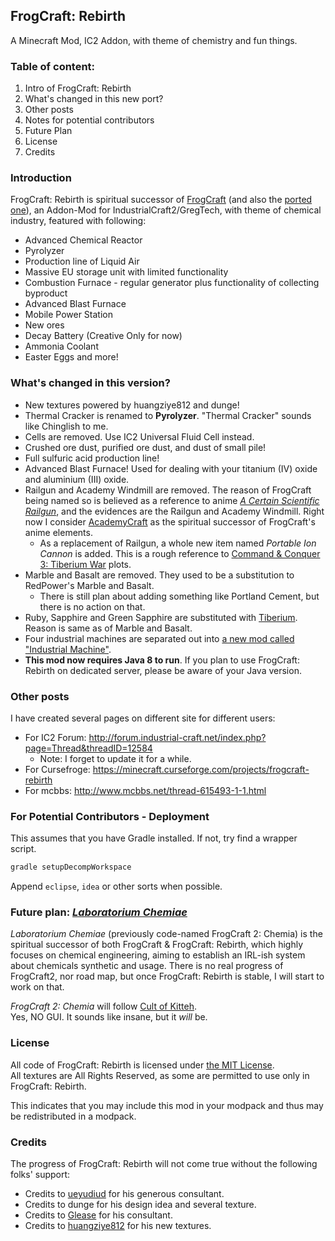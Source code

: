 ## FrogCraft: Rebirth
A Minecraft Mod, IC2 Addon, with theme of chemistry and fun things.

### Table of content:  
 1. Intro of FrogCraft: Rebirth
 2. What's changed in this new port?
 3. Other posts
 3. Notes for potential contributors
 3. Future Plan
 4. License
 5. Credits
 
### Introduction
FrogCraft: Rebirth is spiritual successor of [FrogCraft][link_FrogCraft_original] (and also the [ported one][link_FrogCraft_ported]), an Addon-Mod for IndustrialCraft2/GregTech, with theme of chemical industry, featured with following:
 * Advanced Chemical Reactor
 * Pyrolyzer
 * Production line of Liquid Air
 * Massive EU storage unit with limited functionality
 * Combustion Furnace - regular generator plus functionality of collecting byproduct
 * Advanced Blast Furnace
 * Mobile Power Station
 * New ores
 * Decay Battery (Creative Only for now)
 * Ammonia Coolant
 * Easter Eggs and more!
 
### What's changed in this version?
 * New textures powered by huangziye812 and dunge!
 * Thermal Cracker is renamed to **Pyrolyzer**. "Thermal Cracker" sounds like Chinglish to me. 
 * Cells are removed. Use IC2 Universal Fluid Cell instead.
 * Crushed ore dust, purified ore dust, and dust of small pile!
 * Full sulfuric acid production line!
 * Advanced Blast Furnace! Used for dealing with your titanium (IV) oxide and aluminium (III) oxide.
 * Railgun and Academy Windmill are removed. The reason of FrogCraft being named so is believed as a reference to anime [_A Certain Scientific Railgun_](https://en.wikipedia.org/wiki/A_Certain_Scientific_Railgun), and the evidences are the Railgun and Academy Windmill. Right now I consider [AcademyCraft][link_ACMOD] as the spiritual successor of FrogCraft's anime elements.
   * As a replacement of Railgun, a whole new item named *Portable Ion Cannon* is added. This is a rough reference to [Command & Conquer 3: Tiberium War](https://en.wikipedia.org/wiki/Command_%26_Conquer_3:_Tiberium_Wars) plots.
 * Marble and Basalt are removed. They used to be a substitution to RedPower's Marble and Basalt.
   * There is still plan about adding something like Portland Cement, but there is no action on that.
 * Ruby, Sapphire and Green Sapphire are substituted with [Tiberium](https://en.wikipedia.org/wiki/Tiberium). Reason is same as of Marble and Basalt.
 * Four industrial machines are separated out into [a new mod called "Industrial Machine"](https://github.com/3TUSK/IndustrialMachine). 
 * **This mod now requires Java 8 to run**. If you plan to use FrogCraft: Rebirth on dedicated server, please be aware of your Java version.

### Other posts
I have created several pages on different site for different users:
* For IC2 Forum: http://forum.industrial-craft.net/index.php?page=Thread&threadID=12584
  * Note: I forget to update it for a while.
* For Cursefroge: https://minecraft.curseforge.com/projects/frogcraft-rebirth
* For mcbbs: http://www.mcbbs.net/thread-615493-1-1.html

### For Potential Contributors - Deployment

This assumes that you have Gradle installed. If not, try find a wrapper script.

````bash
gradle setupDecompWorkspace
````

Append `eclipse`, `idea` or other sorts when possible.

### Future plan: [_Laboratorium Chemiae_](https://github.com/FrogCraft-Rebirth/LaboratoriumChemiae)
*Laboratorium Chemiae* (previously code-named FrogCraft 2: Chemia) is the spiritual successor of both FrogCraft & FrogCraft: Rebirth, which highly focuses on chemical engineering, aiming to establish an IRL-ish system about chemicals synthetic and usage.
There is no real progress of FrogCraft2, nor road map, but once FrogCraft: Rebirth is stable, I will start to work on that.

*FrogCraft 2: Chemia* will follow [Cult of Kitteh][link_CultOfKitteh].  
Yes, NO GUI. It sounds like insane, but it *will* be.

### License
All code of FrogCraft: Rebirth is licensed under [the MIT License](./LICENSE_FrogCraft_Rebirth).  
All textures are All Rights Reserved, as some are permitted to use only in FrogCraft: Rebirth.

This indicates that you may include this mod in your modpack and thus may be redistributed in a modpack.

### Credits
The progress of FrogCraft: Rebirth will not come true without the following folks' support:  
 * Credits to [ueyudiud](https://github.com/ueyudiud) for his generous consultant.  
 * Credits to dunge for his design idea and several texture.  
 * Credits to [Glease](https://github.com/Glease) for his consultant.
 * Credits to [huangziye812](http://tieba.baidu.com/home/main?un=huangziye812) for his new textures.

[link_FrogCraft_original]: http://forum.industrial-craft.net/index.php?page=Thread&threadID=9458
[link_FrogCraft_ported]: http://forum.industrial-craft.net/index.php?page=Thread&threadID=10447
[link_ACMOD]: https://github.com/LambdaInnovation/AcademyCraft
[link_CultOfKitteh]: http://asie.pl/kitteh/

